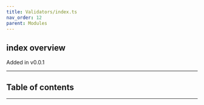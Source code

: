 ```yaml
---
title: Validators/index.ts
nav_order: 12
parent: Modules
---
```


## index overview

Added in v0.0.1

---

<h2 class="text-delta">Table of contents</h2>

---

